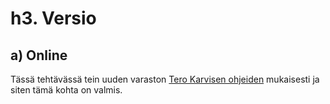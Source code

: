 # h3. Versio  

## a) Online  

Tässä tehtävässä tein uuden varaston [Tero Karvisen ohjeiden](https://terokarvinen.com/2023/create-a-web-page-using-github/) mukaisesti ja siten tämä kohta on valmis.  
